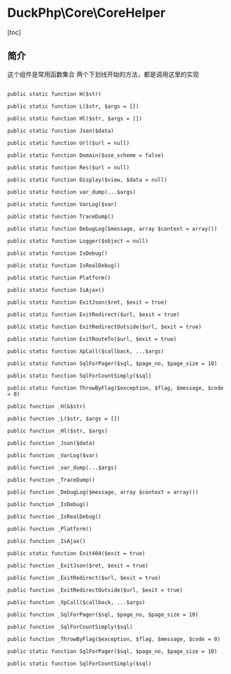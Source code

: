 # DuckPhp\Core\CoreHelper
[toc]
## 简介
这个组件是常用函数集合 两个下划线开始的方法，都是调用这里的实现
##

    public static function H($str)

    public static function L($str, $args = [])

    public static function Hl($str, $args = [])

    public static function Json($data)

    public static function Url($url = null)

    public static function Domain($use_scheme = false)

    public static function Res($url = null)

    public static function Display($view, $data = null)

    public static function var_dump(...$args)

    public static function VarLog($var)

    public static function TraceDump()

    public static function DebugLog($message, array $context = array())

    public static function Logger($object = null)

    public static function IsDebug()

    public static function IsRealDebug()

    public static function Platform()

    public static function IsAjax()

    public static function ExitJson($ret, $exit = true)

    public static function ExitRedirect($url, $exit = true)

    public static function ExitRedirectOutside($url, $exit = true)

    public static function ExitRouteTo($url, $exit = true)

    public static function XpCall($callback, ...$args)

    public static function SqlForPager($sql, $page_no, $page_size = 10)

    public static function SqlForCountSimply($sql)

    public static function ThrowByFlag($exception, $flag, $message, $code = 0)

    public function _H(&$str)

    public function _L($str, $args = [])

    public function _Hl($str, $args)

    public function _Json($data)

    public function _VarLog($var)

    public function _var_dump(...$args)

    public function _TraceDump()

    public function _DebugLog($message, array $context = array())

    public function _IsDebug()

    public function _IsRealDebug()

    public function _Platform()

    public function _IsAjax()

    public static function Exit404($exit = true)

    public function _ExitJson($ret, $exit = true)

    public function _ExitRedirect($url, $exit = true)

    public function _ExitRedirectOutside($url, $exit = true)

    public function _XpCall($callback, ...$args)

    public function _SqlForPager($sql, $page_no, $page_size = 10)

    public function _SqlForCountSimply($sql)

    public function _ThrowByFlag($exception, $flag, $message, $code = 0)

    public static function SqlForPager($sql, $page_no, $page_size = 10)

    public static function SqlForCountSimply($sql)

